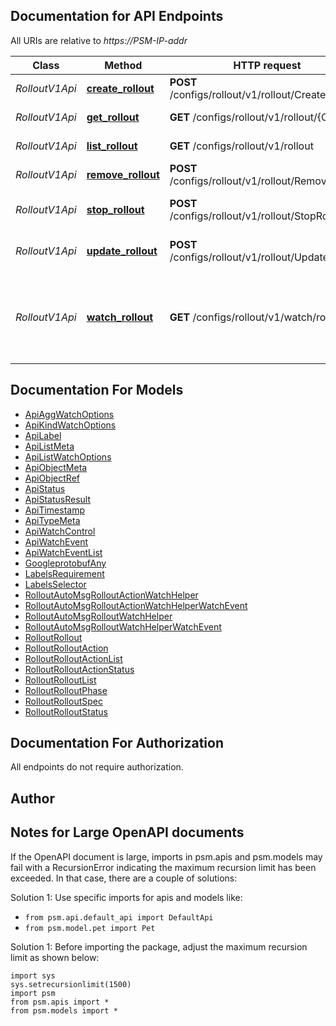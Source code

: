
## Documentation for API Endpoints

All URIs are relative to *https://PSM-IP-addr*

Class | Method | HTTP request | Description
------------ | ------------- | ------------- | -------------
*RolloutV1Api* | [**create_rollout**](../../../../pensando_cloud/docs/RolloutV1Api.md#create_rollout) | **POST** /configs/rollout/v1/rollout/CreateRollout | Start Rollout operation
*RolloutV1Api* | [**get_rollout**](../../../../pensando_cloud/docs/RolloutV1Api.md#get_rollout) | **GET** /configs/rollout/v1/rollout/{O.Name} | Get Rollout object
*RolloutV1Api* | [**list_rollout**](../../../../pensando_cloud/docs/RolloutV1Api.md#list_rollout) | **GET** /configs/rollout/v1/rollout | List Rollout objects
*RolloutV1Api* | [**remove_rollout**](../../../../pensando_cloud/docs/RolloutV1Api.md#remove_rollout) | **POST** /configs/rollout/v1/rollout/RemoveRollout | Remove a Rollout
*RolloutV1Api* | [**stop_rollout**](../../../../pensando_cloud/docs/RolloutV1Api.md#stop_rollout) | **POST** /configs/rollout/v1/rollout/StopRollout | Stop a Rollout operation
*RolloutV1Api* | [**update_rollout**](../../../../pensando_cloud/docs/RolloutV1Api.md#update_rollout) | **POST** /configs/rollout/v1/rollout/UpdateRollout | Update Rollout configuration
*RolloutV1Api* | [**watch_rollout**](../../../../pensando_cloud/docs/RolloutV1Api.md#watch_rollout) | **GET** /configs/rollout/v1/watch/rollout | Watch Rollout objects. Supports WebSockets or HTTP long poll


## Documentation For Models

 - [ApiAggWatchOptions](docs/ApiAggWatchOptions.md)
 - [ApiKindWatchOptions](docs/ApiKindWatchOptions.md)
 - [ApiLabel](docs/ApiLabel.md)
 - [ApiListMeta](docs/ApiListMeta.md)
 - [ApiListWatchOptions](docs/ApiListWatchOptions.md)
 - [ApiObjectMeta](docs/ApiObjectMeta.md)
 - [ApiObjectRef](docs/ApiObjectRef.md)
 - [ApiStatus](docs/ApiStatus.md)
 - [ApiStatusResult](docs/ApiStatusResult.md)
 - [ApiTimestamp](docs/ApiTimestamp.md)
 - [ApiTypeMeta](docs/ApiTypeMeta.md)
 - [ApiWatchControl](docs/ApiWatchControl.md)
 - [ApiWatchEvent](docs/ApiWatchEvent.md)
 - [ApiWatchEventList](docs/ApiWatchEventList.md)
 - [GoogleprotobufAny](docs/GoogleprotobufAny.md)
 - [LabelsRequirement](docs/LabelsRequirement.md)
 - [LabelsSelector](docs/LabelsSelector.md)
 - [RolloutAutoMsgRolloutActionWatchHelper](docs/RolloutAutoMsgRolloutActionWatchHelper.md)
 - [RolloutAutoMsgRolloutActionWatchHelperWatchEvent](docs/RolloutAutoMsgRolloutActionWatchHelperWatchEvent.md)
 - [RolloutAutoMsgRolloutWatchHelper](docs/RolloutAutoMsgRolloutWatchHelper.md)
 - [RolloutAutoMsgRolloutWatchHelperWatchEvent](docs/RolloutAutoMsgRolloutWatchHelperWatchEvent.md)
 - [RolloutRollout](docs/RolloutRollout.md)
 - [RolloutRolloutAction](docs/RolloutRolloutAction.md)
 - [RolloutRolloutActionList](docs/RolloutRolloutActionList.md)
 - [RolloutRolloutActionStatus](docs/RolloutRolloutActionStatus.md)
 - [RolloutRolloutList](docs/RolloutRolloutList.md)
 - [RolloutRolloutPhase](docs/RolloutRolloutPhase.md)
 - [RolloutRolloutSpec](docs/RolloutRolloutSpec.md)
 - [RolloutRolloutStatus](docs/RolloutRolloutStatus.md)


## Documentation For Authorization

 All endpoints do not require authorization.

## Author




## Notes for Large OpenAPI documents
If the OpenAPI document is large, imports in psm.apis and psm.models may fail with a
RecursionError indicating the maximum recursion limit has been exceeded. In that case, there are a couple of solutions:

Solution 1:
Use specific imports for apis and models like:
- `from psm.api.default_api import DefaultApi`
- `from psm.model.pet import Pet`

Solution 1:
Before importing the package, adjust the maximum recursion limit as shown below:
```
import sys
sys.setrecursionlimit(1500)
import psm
from psm.apis import *
from psm.models import *
```
